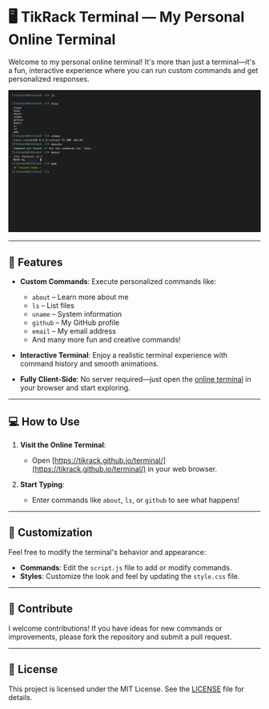 # 🖥️ TikRack Terminal — My Personal Online Terminal

Welcome to my personal online terminal! It's more than just a terminal—it's a fun, interactive experience where you can run custom commands and get personalized responses.

![Terminal Demo](https://raw.githubusercontent.com/tikrack/terminal/main/demo.png)

---

## 🚀 Features

* **Custom Commands**: Execute personalized commands like:

  * `about` – Learn more about me
  * `ls` – List files
  * `uname` – System information
  * `github` – My GitHub profile
  * `email` – My email address
  * And many more fun and creative commands!

* **Interactive Terminal**: Enjoy a realistic terminal experience with command history and smooth animations.

* **Fully Client-Side**: No server required—just open the [online terminal](https://tikrack.github.io/terminal/) in your browser and start exploring.

---

## 💻 How to Use

1. **Visit the Online Terminal**:

   * Open [https://tikrack.github.io/terminal/](https://tikrack.github.io/terminal/) in your web browser.

2. **Start Typing**:

   * Enter commands like `about`, `ls`, or `github` to see what happens!

---

## 🎨 Customization

Feel free to modify the terminal's behavior and appearance:

* **Commands**: Edit the `script.js` file to add or modify commands.
* **Styles**: Customize the look and feel by updating the `style.css` file.

---

## 🤝 Contribute

I welcome contributions! If you have ideas for new commands or improvements, please fork the repository and submit a pull request.

---

## 📄 License

This project is licensed under the MIT License. See the [LICENSE](https://github.com/tikrack/terminal/blob/main/LICENSE) file for details.

